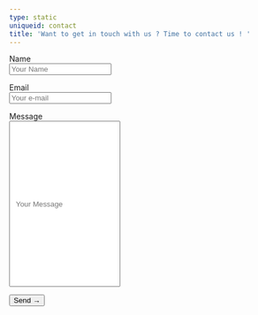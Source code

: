 ```yaml
---
type: static
uniqueid: contact
title: 'Want to get in touch with us ? Time to contact us ! '
---
```

<form name="contact" class="contactform" netlify>
  <p>
    <label>Name<br> <input type="text" name="name" placeholder="Your Name" /></label>
  </p>
  <p>
    <label>Email<br>  <input type="email" name="email" placeholder="Your e-mail"/></label>
  </p>
  <p>
    <label>Message<br>  <input type="text" rows="4" name="message" placeholder="Your Message" style="height: 300px; padding:10px"/></label>
  </p>
  <p>
    <button type="submit" class="btcta rev">Send →</button>
  </p>
</form>
